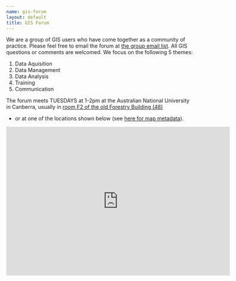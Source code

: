 ```yaml
--- 
name: gis-forum
layout: default
title: GIS Forum
---
```


We are a group of GIS users who have come together as a community of practice.  Please feel free to email the forum at <a class="Contact the project" href="mailto:gis_forum@alliance.anu.edu.au">the group email list</a>. All GIS questions or comments are welcomed.
We focus on the following 5 themes:
1. Data Aquisition
2. Data Management
3. Data Analysis
4. Training
5. Communication

The forum meets TUESDAYS at 1-2pm at the Australian National University in Canberra, usually in [room F2 of the old Forestry Building (48)](https://maps.google.com.au/maps/ms?msid=206677293162317563347.0004842ac865835d293a2&msa=0)
 - or at one of the locations shown below (see [here for map metadata](/map-metadata.html)). 

<iframe style="border: none;" height="400" width="600" src="http://brawn.anu.edu.au:8081/geoexplorer/viewer/#maps/1"></iframe>

